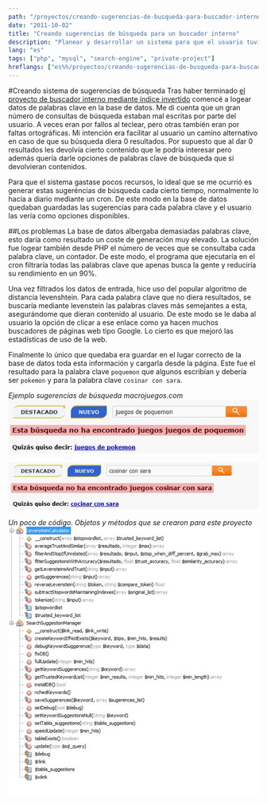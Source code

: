 ```yaml
---
path: "/proyectos/creando-sugerencias-de-busqueda-para-buscador-interno/"
date: "2011-10-02"
title: "Creando sugerencias de búsqueda para un buscador interno"
description: "Planear y desarrollar un sistema para que el usuario tuviera sugerencias de búsquera para la mayoría de palabras clave."
lang: "es"
tags: ["php", "mysql", "search-engine", "private-project"]
hreflangs: ["es%%/proyectos/creando-sugerencias-de-busqueda-para-buscador-interno/", "en%%/en/projects/creating-search-suggestion-for-a-search-engine/"]
---
```

#Creando sistema de sugerencias de búsqueda
Tras haber terminado [el proyecto de buscador interno mediante índice invertido](/proyectos/desarrollo-sistema-personalizado-busquedas/) comencé a logear datos de palabras clave en la base de datos. Me di cuenta que un gran número de consultas de búsqueda estaban mal escritas por parte del usuario. A veces eran por fallos al teclear, pero otras también eran por faltas ortográficas. Mi intención era facilitar al usuario un camino alternativo en caso de que su búsqueda diera 0 resultados. Por supuesto que al dar 0 resultados les devolvía cierto contenido que le podría interesar pero además quería darle opciones de palabras clave de búsqueda que sí devolvieran contenidos.

Para que el sistema gastase pocos recursos, lo ideal que se me ocurrió es generar estas sugeréncias de búsqueda cada cierto tiempo, normalmente lo hacía a diario mediante un cron. De este modo en la base de datos quedaban guardadas las sugerencias para cada palabra clave y el usuario las vería como opciones disponibles.

##Los problemas
La base de datos albergaba demasiadas palabras clave, esto daría como resultado un coste de generación muy elevado. La solución fue logear también desde PHP el número de veces que se consultaba cada palabra clave, un contador. De este modo, el programa que ejecutaría en el cron filtraría todas las palabras clave que apenas busca la gente y reduciría su rendimiento en un 90%.

Una vez filtrados los datos de entrada, hice uso del popular algoritmo de distancia levenshtein. Para cada palabra clave que no diera resultados, se buscaría mediante levenstein las palabras claves más semejantes a esta, asegurándome que dieran contenido al usuario. De este modo se le daba al usuario la opción de clicar a ese enlace como ya hacen muchos buscadores de páginas web tipo Google. Lo cierto es que mejoró las estadísticas de uso de la web.

Finalmente lo único que quedaba era guardar en el lugar correcto de la base de datos toda esta información y cargarla desde la página. Este fue el resultado para la palabra clave `poquemon` que algunos escribían y debería ser `pokemon` y para la palabra clave `cosinar con sara`.

*Ejemplo sugerencias de búsqueda macrojuegos.com*
![Sugerencias de búsqueda](sample1.jpg)

![Otra sugerencias de búsqueda](sample2.jpg)

*Un poco de código. Objetos y métodos que se crearon para este proyecto*
![Code example](code-involved.jpg)